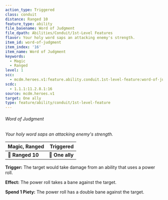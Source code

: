 ```yaml
---
action_type: Triggered
class: conduit
distance: Ranged 10
feature_type: ability
file_basename: Word of Judgment
file_dpath: Abilities/Conduit/1st-Level Features
flavor: Your holy word saps an attacking enemy's strength.
item_id: word-of-judgment
item_index: '16'
item_name: Word of Judgment
keywords:
  - Magic
  - Ranged
level: 1
scc:
  - mcdm.heroes.v1:feature.ability.conduit.1st-level-feature:word-of-judgment
scdc:
  - 1.1.1:11.2.8.1:16
source: mcdm.heroes.v1
target: One ally
type: feature/ability/conduit/1st-level-feature
---
```


###### Word of Judgment

*Your holy word saps an attacking enemy's strength.*

| **Magic, Ranged** |   **Triggered** |
| ----------------- | --------------: |
| **📏 Ranged 10**  | **🎯 One ally** |

**Trigger:** The target would take damage from an ability that uses a power roll.

**Effect:** The power roll takes a bane against the target.

**Spend 1 Piety:** The power roll has a double bane against the target.
